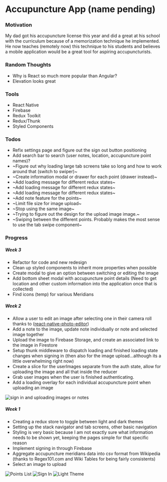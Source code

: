 # Accupuncture App (name pending)

### Motivation

My dad got his accupuncture license this year and did a great at his school with the curriculum because of a memorization technique he implemented. He now teaches (remotely now) this technique to his students and believes a mobile application would be a great tool for aspiring accupuncturists.

### Random Thoughts

- Why is React so much more popular than Angular?
- Elevation looks great

### Tools

- React Native
- Firebase
- Redux Toolkit
- Redux/Thunk
- Styled Components

### Todos

- Refix settings page and figure out the sign out button positioning
- Add search bar to search (user notes, location, accupuncture point names)?
- ~Figure out why loading large tab screens take so long and how to work around that (switch to swiper)~
- ~Create information modal or drawer for each point (drawer instead)~
- ~Add loading message for different redux states~
- ~Add loading message for different redux states~
- ~Add loading message for different redux states~
- ~Add note feature for the points~
- ~Limit file size for image upload~
- ~Stop using the same image~
- ~Trying to figure out the design for the upload image image.~
- ~Swiping between the different points. Probably makes the most sense to use the tab swipe component~

### Progress

##### Week 3

- Refactor for code and new redesign
- Clean up styled components to inherit more properties when possible
- Create modal to give an option between switching or editing the image
- Add bottom sheet modal with accupuncture point details (Need to get location and other custom information into the application once that is collected)
- Find icons (temp) for various Meridians

##### Week 2

- Allow a user to edit an image after selecting one in their camera roll thanks to ([react-native-photo-editor](https://github.com/prscX/react-native-photo-editor))
- Add a note to the image, update note individually or note and selected image together
- Upload the image to Firebase Storage, and create an associated link to the image in Firestore
- Setup thunk middleware to dispatch loading and finished loading state changes when signing in (then also for the image upload...although its a little overwhelming right now)
- Create a slice for the userImages separate from the auth state, allow for uploading the image and all that inside the reducer
- Grab user images when the user is finished authenticating.
- Add a loading overlay for each individual accupuncture point when uploading an image

![sign in and uploading images or notes](public/readme/signin-uploadimage.gif)

##### Week 1

- Creating a redux store to toggle between light and dark themes
- Setting up the stack navigator and tab screens, other basic navigation
- Styling is very basic because I am not exactly sure what information needs to be shown yet, keeping the pages simple for that specific reason
- Implement signing in through Firebase
- Aggregate accupuncture meridians data into csv format from Wikipedia (thanks to Regex101.com and Wiki Tables for being fairly consistents)
- Select an image to upload

![Points List](public/readme/primary_meridians.png)
![Sign In](public/readme/signedin-user.png)
![Light Theme](public/readme/light-theme.png)
